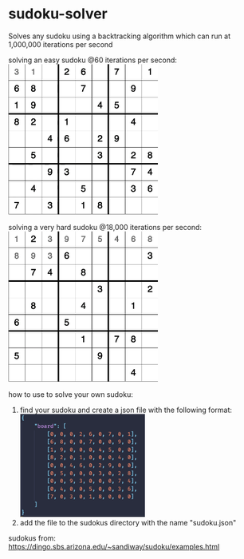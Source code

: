 # sudoku-solver

Solves any sudoku using a backtracking algorithm which can run at 1,000,000 iterations per second

solving an easy sudoku @60 iterations per second:
</br>
<img src="gif/sudoku-solver-easy.gif" width="300px">

solving a very hard sudoku @18,000 iterations per second:
</br>
<img src="gif/sudoku-solver-hard.gif" width="300px">

how to use to solve your own sudoku:

1. find your sudoku and create a json file with the following format:
   </br>
   <img src="gif/json-format.png" width="250px">
2. add the file to the sudokus directory with the name "sudoku.json"

sudokus from: https://dingo.sbs.arizona.edu/~sandiway/sudoku/examples.html
